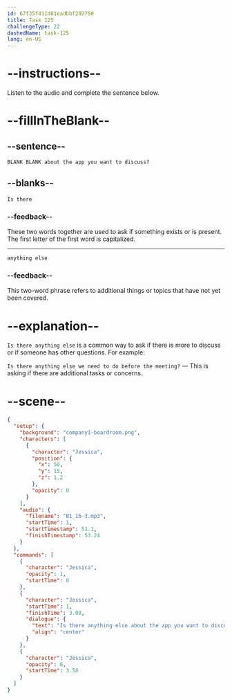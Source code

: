 ```yaml
---
id: 67f35f411d81eadbbf292750
title: Task 125
challengeType: 22
dashedName: task-125
lang: en-US
---
```


<!-- (Audio) Jessica: Is there anything else about the app you want to discuss? -->

# --instructions--

Listen to the audio and complete the sentence below.

# --fillInTheBlank--

## --sentence--

`BLANK BLANK about the app you want to discuss?`

## --blanks--

`Is there`

### --feedback--

These two words together are used to ask if something exists or is present. The first letter of the first word is capitalized.

---

`anything else`

### --feedback--

This two-word phrase refers to additional things or topics that have not yet been covered.

# --explanation--

`Is there anything else` is a common way to ask if there is more to discuss or if someone has other questions. For example:

`Is there anything else we need to do before the meeting?` — This is asking if there are additional tasks or concerns.

# --scene--

```json
{
  "setup": {
    "background": "company1-boardroom.png",
    "characters": [
      {
        "character": "Jessica",
        "position": {
          "x": 50,
          "y": 15,
          "z": 1.2
        },
        "opacity": 0
      }
    ],
    "audio": {
      "filename": "B1_16-3.mp3",
      "startTime": 1,
      "startTimestamp": 51.1,
      "finishTimestamp": 53.24
    }
  },
  "commands": [
    {
      "character": "Jessica",
      "opacity": 1,
      "startTime": 0
    },
    {
      "character": "Jessica",
      "startTime": 1,
      "finishTime": 3.08,
      "dialogue": {
        "text": "Is there anything else about the app you want to discuss?",
        "align": "center"
      }
    },
    {
      "character": "Jessica",
      "opacity": 0,
      "startTime": 3.58
    }
  ]
}
```
